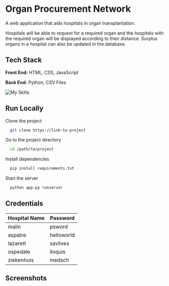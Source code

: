 
# Organ Procurement Network

A web application that aids hospitals in organ transplantation.  

Hospitals will be able to request for a required organ and the hospitals with the required organ will be displayed according to their distance.  Surplus organs in a hospital can also be updated in the database.
## Tech Stack

**Front End:** HTML, CSS, JavaScript

**Back End:** Python, CSV Files




![My Skills](https://skills.thijs.gg/icons?i=html,js,css,python)

## Run Locally

Clone the project

```bash
  git clone https://link-to-project
```

Go to the project directory

```bash
  cd /path/to/project
```

Install dependencies

```bash
  pip install requirements.txt
```

Start the server

```bash
  python app.py runserver
```


## Credentials 
| Hospital Name | Password |
| ----------- | ----------- |
| malin       | psword       |
| aspatre   | helloworld        |
| lazarett   | savlives        |
| ospedale   | iloquis        |
| ziekenhuis     | medsch        |




## Screenshots



